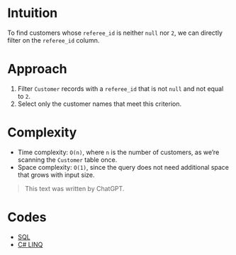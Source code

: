 # Intuition

To find customers whose `referee_id` is neither `null` nor `2`, we can directly filter on the `referee_id` column.

# Approach

1. Filter `Customer` records with a `referee_id` that is not `null` and not equal to `2`.
2. Select only the customer names that meet this criterion.

# Complexity

- Time complexity: `O(n)`, where `n` is the number of customers, as we’re scanning the `Customer` table once.
- Space complexity: `O(1)`, since the query does not need additional space that grows with input size.

> This text was written by ChatGPT.

# Codes

- [SQL](solution.sql)
- [C# LINQ](CsharpSql/Program.cs)
